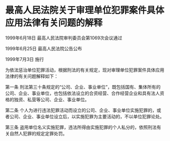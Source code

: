 # 最高人民法院关于审理单位犯罪案件具体应用法律有关问题的解释

1999年6月18日 最高人民法院审判委员会第1069次会议通过

1999年6月25日 最高人民法院公告公布

1999年7月3日 施行

<!-- INFO END -->

为依法惩治单位犯罪活动，根据刑法的有关规定，现对审理单位犯罪案件具体应用法律的有关问题解释如下：

第一条 刑法第三十条规定的“公司、企业、事业单位”，既包括国有、集体所有的公司、企业、事业单位，也包括依法设立的合资经营、合作经营企业和具有法人资格的独资、私营等公司、企业、事业单位。

第二条 个人为进行违法犯罪活动而设立的公司、企业、事业单位实施犯罪的，或者公司、企业、事业单位设立后，以实施犯罪为主要活动的，不以单位犯罪论处。

第三条 盗用单位名义实施犯罪，违法所得由实施犯罪的个人私分的，依照刑法有关自然人犯罪的规定定罪处罚。